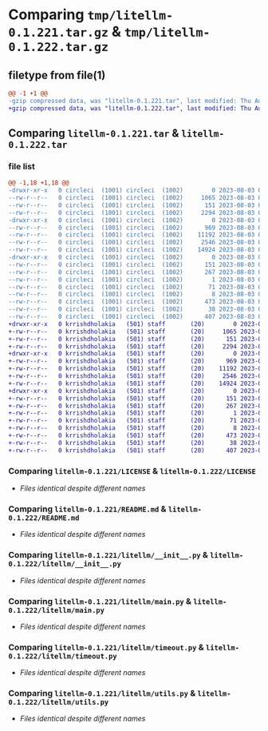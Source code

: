 # Comparing `tmp/litellm-0.1.221.tar.gz` & `tmp/litellm-0.1.222.tar.gz`

## filetype from file(1)

```diff
@@ -1 +1 @@
-gzip compressed data, was "litellm-0.1.221.tar", last modified: Thu Aug  3 05:26:24 2023, max compression
+gzip compressed data, was "litellm-0.1.222.tar", last modified: Thu Aug  3 13:28:32 2023, max compression
```

## Comparing `litellm-0.1.221.tar` & `litellm-0.1.222.tar`

### file list

```diff
@@ -1,18 +1,18 @@
-drwxr-xr-x   0 circleci  (1001) circleci  (1002)        0 2023-08-03 05:26:24.034352 litellm-0.1.221/
--rw-r--r--   0 circleci  (1001) circleci  (1002)     1065 2023-08-03 05:26:12.000000 litellm-0.1.221/LICENSE
--rw-r--r--   0 circleci  (1001) circleci  (1002)      151 2023-08-03 05:26:24.034352 litellm-0.1.221/PKG-INFO
--rw-r--r--   0 circleci  (1001) circleci  (1002)     2294 2023-08-03 05:26:12.000000 litellm-0.1.221/README.md
-drwxr-xr-x   0 circleci  (1001) circleci  (1002)        0 2023-08-03 05:26:24.030351 litellm-0.1.221/litellm/
--rw-r--r--   0 circleci  (1001) circleci  (1002)      969 2023-08-03 05:26:12.000000 litellm-0.1.221/litellm/__init__.py
--rw-r--r--   0 circleci  (1001) circleci  (1002)    11192 2023-08-03 05:26:12.000000 litellm-0.1.221/litellm/main.py
--rw-r--r--   0 circleci  (1001) circleci  (1002)     2546 2023-08-03 05:26:12.000000 litellm-0.1.221/litellm/timeout.py
--rw-r--r--   0 circleci  (1001) circleci  (1002)    14924 2023-08-03 05:26:12.000000 litellm-0.1.221/litellm/utils.py
-drwxr-xr-x   0 circleci  (1001) circleci  (1002)        0 2023-08-03 05:26:24.034352 litellm-0.1.221/litellm.egg-info/
--rw-r--r--   0 circleci  (1001) circleci  (1002)      151 2023-08-03 05:26:23.000000 litellm-0.1.221/litellm.egg-info/PKG-INFO
--rw-r--r--   0 circleci  (1001) circleci  (1002)      267 2023-08-03 05:26:24.000000 litellm-0.1.221/litellm.egg-info/SOURCES.txt
--rw-r--r--   0 circleci  (1001) circleci  (1002)        1 2023-08-03 05:26:23.000000 litellm-0.1.221/litellm.egg-info/dependency_links.txt
--rw-r--r--   0 circleci  (1001) circleci  (1002)       71 2023-08-03 05:26:23.000000 litellm-0.1.221/litellm.egg-info/requires.txt
--rw-r--r--   0 circleci  (1001) circleci  (1002)        8 2023-08-03 05:26:23.000000 litellm-0.1.221/litellm.egg-info/top_level.txt
--rw-r--r--   0 circleci  (1001) circleci  (1002)      473 2023-08-03 05:26:12.000000 litellm-0.1.221/pyproject.toml
--rw-r--r--   0 circleci  (1001) circleci  (1002)       38 2023-08-03 05:26:24.034352 litellm-0.1.221/setup.cfg
--rw-r--r--   0 circleci  (1001) circleci  (1002)      407 2023-08-03 05:26:12.000000 litellm-0.1.221/setup.py
+drwxr-xr-x   0 krrishdholakia   (501) staff       (20)        0 2023-08-03 13:28:32.089393 litellm-0.1.222/
+-rw-r--r--   0 krrishdholakia   (501) staff       (20)     1065 2023-07-29 14:29:32.000000 litellm-0.1.222/LICENSE
+-rw-r--r--   0 krrishdholakia   (501) staff       (20)      151 2023-08-03 13:28:32.089276 litellm-0.1.222/PKG-INFO
+-rw-r--r--   0 krrishdholakia   (501) staff       (20)     2294 2023-08-02 20:27:13.000000 litellm-0.1.222/README.md
+drwxr-xr-x   0 krrishdholakia   (501) staff       (20)        0 2023-08-03 13:28:32.088179 litellm-0.1.222/litellm/
+-rw-r--r--   0 krrishdholakia   (501) staff       (20)      969 2023-08-03 02:58:58.000000 litellm-0.1.222/litellm/__init__.py
+-rw-r--r--   0 krrishdholakia   (501) staff       (20)    11192 2023-08-03 02:58:28.000000 litellm-0.1.222/litellm/main.py
+-rw-r--r--   0 krrishdholakia   (501) staff       (20)     2546 2023-08-02 18:36:25.000000 litellm-0.1.222/litellm/timeout.py
+-rw-r--r--   0 krrishdholakia   (501) staff       (20)    14924 2023-08-03 12:53:34.000000 litellm-0.1.222/litellm/utils.py
+drwxr-xr-x   0 krrishdholakia   (501) staff       (20)        0 2023-08-03 13:28:32.089102 litellm-0.1.222/litellm.egg-info/
+-rw-r--r--   0 krrishdholakia   (501) staff       (20)      151 2023-08-03 13:28:32.000000 litellm-0.1.222/litellm.egg-info/PKG-INFO
+-rw-r--r--   0 krrishdholakia   (501) staff       (20)      267 2023-08-03 13:28:32.000000 litellm-0.1.222/litellm.egg-info/SOURCES.txt
+-rw-r--r--   0 krrishdholakia   (501) staff       (20)        1 2023-08-03 13:28:32.000000 litellm-0.1.222/litellm.egg-info/dependency_links.txt
+-rw-r--r--   0 krrishdholakia   (501) staff       (20)       71 2023-08-03 13:28:32.000000 litellm-0.1.222/litellm.egg-info/requires.txt
+-rw-r--r--   0 krrishdholakia   (501) staff       (20)        8 2023-08-03 13:28:32.000000 litellm-0.1.222/litellm.egg-info/top_level.txt
+-rw-r--r--   0 krrishdholakia   (501) staff       (20)      473 2023-08-02 19:34:49.000000 litellm-0.1.222/pyproject.toml
+-rw-r--r--   0 krrishdholakia   (501) staff       (20)       38 2023-08-03 13:28:32.089452 litellm-0.1.222/setup.cfg
+-rw-r--r--   0 krrishdholakia   (501) staff       (20)      407 2023-08-03 13:27:36.000000 litellm-0.1.222/setup.py
```

### Comparing `litellm-0.1.221/LICENSE` & `litellm-0.1.222/LICENSE`

 * *Files identical despite different names*

### Comparing `litellm-0.1.221/README.md` & `litellm-0.1.222/README.md`

 * *Files identical despite different names*

### Comparing `litellm-0.1.221/litellm/__init__.py` & `litellm-0.1.222/litellm/__init__.py`

 * *Files identical despite different names*

### Comparing `litellm-0.1.221/litellm/main.py` & `litellm-0.1.222/litellm/main.py`

 * *Files identical despite different names*

### Comparing `litellm-0.1.221/litellm/timeout.py` & `litellm-0.1.222/litellm/timeout.py`

 * *Files identical despite different names*

### Comparing `litellm-0.1.221/litellm/utils.py` & `litellm-0.1.222/litellm/utils.py`

 * *Files identical despite different names*

